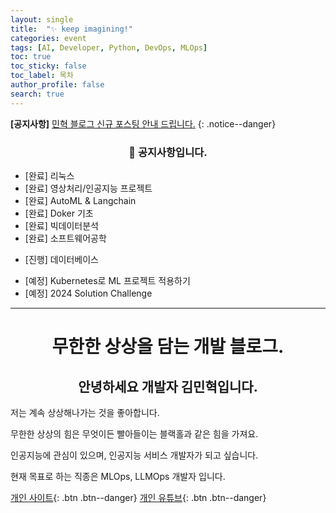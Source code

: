 ```yaml
---
layout: single
title:  "✨ keep imagining!"
categories: event
tags: [AI, Developer, Python, DevOps, MLOps]
toc: true
toc_sticky: false
toc_label: 목차
author_profile: false
search: true
---
```


**[공지사항]** [민혁 블로그 신규 포스팅 안내 드립니다.](https://xvihaan.github.io/event/first/)
{: .notice--danger}


<div class="notice">
<h3><center>📢 공지사항입니다.</center> </h3>
<ul>
    <li>[완료] 리눅스</li>
    <li>[완료] 영상처리/인공지능 프로젝트</li>
    <li>[완료] AutoML & Langchain</li>
    <li>[완료] Doker 기초</li>
    <li>[완료] 빅데이터분석</li>
    <li>[완료] 소프트웨어공학</li>
</ul>
<ul>
    <li>[진행] 데이터베이스</li>
</ul>
<ul>
    <li>[예정] Kubernetes로 ML 프로젝트 적용하기</li>
    <li>[예정] 2024 Solution Challenge</li>
</ul>
</div>

---

# <center>무한한 상상을 담는 개발 블로그.</center>

## <center>안녕하세요 개발자 김민혁입니다.</center>

저는 계속 상상해나가는 것을 좋아합니다. 

무한한 상상의 힘은 무엇이든 빨아들이는 블랙홀과 같은 힘을 가져요. 

인공지능에 관심이 있으며, 인공지능 서비스 개발자가 되고 싶습니다.

현재 목표로 하는 직종은 MLOps, LLMOps 개발자 입니다.



[개인 사이트](https://hksn.netlify.app/){: .btn .btn--danger}
[개인 유튜브](https://www.youtube.com/channel/UCtMPPUYeIc8QlrIx3fFJHVQ){: .btn .btn--danger}

